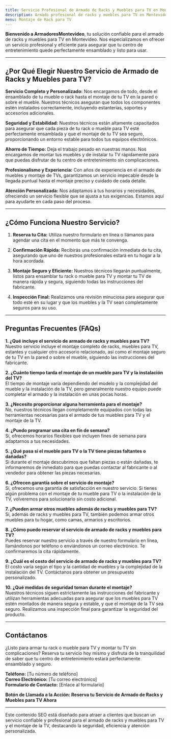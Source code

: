 ```yaml
---
title: Servicio Profesional de Armado de Racks y Muebles para TV en Montevideo
description: Armado profesional de racks y muebles para TV en Montevideo. Montaje seguro y eficiente. Reserva tu cita hoy y disfruta de tu centro de entretenimiento perfectamente ensamblado.
menu: Montaje de Rack para TV
---
```



**Bienvenido a ArmadoresMontevideo**, tu solución confiable para el armado de racks y muebles para TV en Montevideo. Nos especializamos en ofrecer un servicio profesional y eficiente para asegurar que tu centro de entretenimiento quede perfectamente ensamblado y listo para usar. 

---

## ¿Por Qué Elegir Nuestro Servicio de Armado de Racks y Muebles para TV?

**Servicio Completo y Personalizado:** 
Nos encargamos de todo, desde el ensamblado de tu mueble o rack hasta el montaje de tu TV en la pared o sobre el mueble. Nuestros técnicos aseguran que todos los componentes estén instalados correctamente, incluyendo estanterías, soportes y accesorios adicionales.

**Seguridad y Estabilidad:**
Nuestros técnicos están altamente capacitados para asegurar que cada pieza de tu rack o mueble para TV esté perfectamente ensamblada y que el montaje de tu TV sea seguro, proporcionando un entorno estable para todos tus equipos electrónicos.

**Ahorro de Tiempo:**
Deja el trabajo pesado en nuestras manos. Nos encargamos de montar tus muebles y de instalar tu TV rápidamente para que puedas disfrutar de tu centro de entretenimiento sin complicaciones.

**Profesionalismo y Experiencia:**
Con años de experiencia en el armado de muebles y montaje de TVs, garantizamos un servicio impecable desde la llegada puntual hasta el montaje preciso y cuidado de cada detalle.

**Atención Personalizada:**
Nos adaptamos a tus horarios y necesidades, ofreciendo un servicio flexible que se ajusta a tus exigencias. Estamos aquí para ayudarte en cada paso del proceso.

---

## ¿Cómo Funciona Nuestro Servicio?

1. **Reserva tu Cita:**
   Utiliza nuestro formulario en línea o llámanos para agendar una cita en el momento que más te convenga.

2. **Confirmación Rápida:**
   Recibirás una confirmación inmediata de tu cita, asegurando que uno de nuestros profesionales estará en tu hogar a la hora acordada.

3. **Montaje Seguro y Eficiente:**
   Nuestros técnicos llegarán puntualmente, listos para ensamblar tu rack o mueble para TV y montar tu TV de manera rápida y segura, siguiendo todas las instrucciones del fabricante.

4. **Inspección Final:**
   Realizamos una revisión minuciosa para asegurar que todo esté en su lugar y que los muebles y la TV sean completamente seguros para su uso.

---

## Preguntas Frecuentes (FAQs)

**1. ¿Qué incluye el servicio de armado de racks y muebles para TV?**  
Nuestro servicio incluye el montaje completo de racks, muebles para TV, estantes y cualquier otro accesorio relacionado, así como el montaje seguro de tu TV en la pared o sobre el mueble, siguiendo las instrucciones del fabricante.

**2. ¿Cuánto tiempo tarda el montaje de un mueble para TV y la instalación del TV?**  
El tiempo de montaje varía dependiendo del modelo y la complejidad del mueble y la instalación de la TV, pero generalmente nuestro equipo puede completar el armado y la instalación en unas pocas horas.

**3. ¿Necesito proporcionar alguna herramienta para el montaje?**  
No, nuestros técnicos llegan completamente equipados con todas las herramientas necesarias para el armado de tus muebles para TV y el montaje de la TV.

**4. ¿Puedo programar una cita en fin de semana?**  
Sí, ofrecemos horarios flexibles que incluyen fines de semana para adaptarnos a tus necesidades.

**5. ¿Qué pasa si el mueble para TV o la TV tiene piezas faltantes o dañadas?**  
Si durante el montaje descubrimos que faltan piezas o están dañadas, te informaremos de inmediato para que puedas contactar al fabricante o al vendedor para obtener las piezas necesarias.

**6. ¿Ofrecen garantía sobre el servicio de montaje?**  
Sí, ofrecemos una garantía de satisfacción en nuestro servicio. Si tienes algún problema con el montaje de tu mueble para TV o la instalación de la TV, volveremos para solucionarlo sin costo adicional.

**7. ¿Pueden armar otros muebles además de racks y muebles para TV?**  
Sí, además de racks y muebles para TV, también podemos armar otros muebles para tu hogar, como camas, armarios y escritorios.

**8. ¿Cómo puedo reservar el servicio de armado de racks y muebles para TV?**  
Puedes reservar nuestro servicio a través de nuestro formulario en línea, llamándonos por teléfono o enviándonos un correo electrónico. Te confirmaremos la cita rápidamente.

**9. ¿Cuál es el costo del servicio de armado de racks y muebles para TV?**  
El costo varía según el tipo y la cantidad de muebles y la complejidad de la instalación del TV. Contáctanos para obtener un presupuesto personalizado.

**10. ¿Qué medidas de seguridad toman durante el montaje?**  
Nuestros técnicos siguen estrictamente las instrucciones del fabricante y utilizan herramientas adecuadas para asegurar que los muebles para TV estén montados de manera segura y estable, y que el montaje de la TV sea seguro. Realizamos una inspección final para garantizar la seguridad del producto.

---

## Contáctanos

¿Listo para armar tu rack o mueble para TV y montar tu TV sin complicaciones? Reserva tu servicio hoy mismo y disfruta de la tranquilidad de saber que tu centro de entretenimiento estará perfectamente ensamblado y seguro.

**Teléfono:** [Tu número de teléfono]  
**Correo Electrónico:** [Tu correo electrónico]  
**Formulario de Contacto:** [Enlace al formulario]

**Botón de Llamada a la Acción: Reserva tu Servicio de Armado de Racks y Muebles para TV Ahora**

---

Este contenido SEO está diseñado para atraer a clientes que buscan un servicio confiable y profesional para el armado de racks y muebles para TV y el montaje de la TV, destacando la seguridad, eficiencia y atención personalizada.